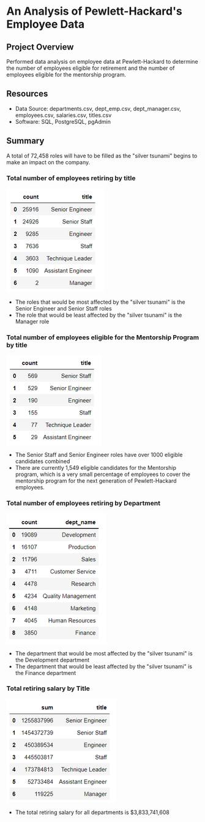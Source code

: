 # An Analysis of Pewlett-Hackard's Employee Data

## Project Overview
Performed data analysis on employee data at Pewlett-Hackard to determine the number of employees eligible for retirement and the number of employees eligible for the mentorship program.

## Resources
- Data Source: departments.csv, dept_emp.csv, dept_manager.csv, employees.csv, salaries.csv, titles.csv
- Software: SQL, PostgreSQL, pgAdmin

## Summary
A total of 72,458 roles will have to be filled as the "silver tsunami" begins to make an impact on the company.

### Total number of employees retiring by title
![Retiring_Titles](https://github.com/frlinh/pewlett-hackard-analysis/blob/dca770c74f6d9aed900c6332f42c18c2a1a6740a/retiring_titles.png)

- The roles that would be most affected by the "silver tsunami" is the Senior Engineer and Senior Staff roles
- The role that would be least affected by the "silver tsunami" is the Manager role

### Total number of employees eligible for the Mentorship Program by title
![Mentorship_Titles](https://github.com/frlinh/pewlett-hackard-analysis/blob/dca770c74f6d9aed900c6332f42c18c2a1a6740a/mentorship_titles.png)
- The Senior Staff and Senior Engineer roles have over 1000 eligible candidates combined
- There are currently 1,549 eligible candidates for the Mentorship program, which is a very small percentage of employees to cover the mentorship program for the next generation of Pewlett-Hackard employees.

### Total number of employees retiring by Department
![Retiring_Dept](https://github.com/frlinh/pewlett-hackard-analysis/blob/dca770c74f6d9aed900c6332f42c18c2a1a6740a/retiring_dept.png)

- The department that would be most affected by the "silver tsunami" is the Development department
- The department that would be least affected by the "silver tsunami" is the Finance department

### Total retiring salary by Title
![Retiring_Salary](https://github.com/frlinh/pewlett-hackard-analysis/blob/dca770c74f6d9aed900c6332f42c18c2a1a6740a/retiring_salary.png)
- The total retiring salary for all departments is $3,833,741,608
